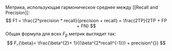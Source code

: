 Метрика, использующая гармоническое среднее между [[Recall and Precision]]:
$$
F1 = \frac{2*precision * recall}{precision + recall} = \frac{2TP}{2TP + FP + FN}
$$
Общая формула для всех $F_\beta$ метрик выглядит так:
$$
F_{\beta}= \frac{\beta^{2}+ 1}{(\beta^{2*recall^{-1}}) + precision^{}}
$$